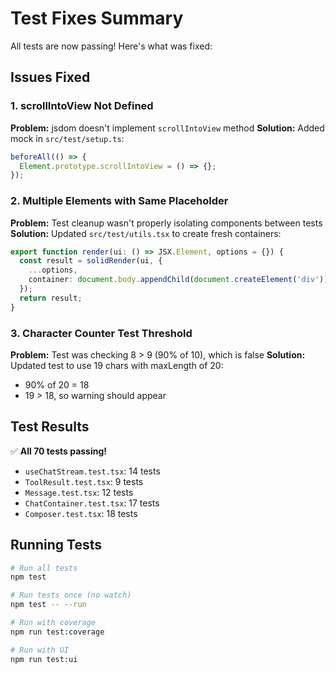 # Test Fixes Summary

All tests are now passing! Here's what was fixed:

## Issues Fixed

### 1. scrollIntoView Not Defined
**Problem:** jsdom doesn't implement `scrollIntoView` method
**Solution:** Added mock in `src/test/setup.ts`:
```typescript
beforeAll(() => {
  Element.prototype.scrollIntoView = () => {};
});
```

### 2. Multiple Elements with Same Placeholder
**Problem:** Test cleanup wasn't properly isolating components between tests
**Solution:** Updated `src/test/utils.tsx` to create fresh containers:
```typescript
export function render(ui: () => JSX.Element, options = {}) {
  const result = solidRender(ui, {
    ...options,
    container: document.body.appendChild(document.createElement('div'))
  });
  return result;
}
```

### 3. Character Counter Test Threshold
**Problem:** Test was checking 8 > 9 (90% of 10), which is false
**Solution:** Updated test to use 19 chars with maxLength of 20:
- 90% of 20 = 18
- 19 > 18, so warning should appear

## Test Results

✅ **All 70 tests passing!**

- `useChatStream.test.tsx`: 14 tests
- `ToolResult.test.tsx`: 9 tests  
- `Message.test.tsx`: 12 tests
- `ChatContainer.test.tsx`: 17 tests
- `Composer.test.tsx`: 18 tests

## Running Tests

```bash
# Run all tests
npm test

# Run tests once (no watch)
npm test -- --run

# Run with coverage
npm run test:coverage

# Run with UI
npm run test:ui
```

